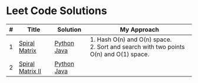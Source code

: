 # Leet Code Solutions

| # | Title | Solution | My Approach |
|---| ----- | -------- | --------------------- |
| 1 | [Spiral Matrix](https://leetcode.com/problems/spiral-matrix/submissions/) | [Python](https://github.com/qiyuangong/leetcode/blob/master/python/001_Two_Sum.py) [Java](https://github.com/qiyuangong/leetcode/blob/master/java/001_Two_Sum.java) | 1. Hash O(n) and O(n) space.<br>2. Sort and search with two points O(n) and O(1) space. |
| 2 | [Spiral Matrix II](https://leetcode.com/problems/spiral-matrix-ii/submissions//) | [Python](https://github.com/qiyuangong/leetcode/blob/master/python/002_Add_Two_Numbers.py) [Java](https://github.com/qiyuangong/leetcode/blob/master/java/002_Add_Two_Numbers.java) | |
